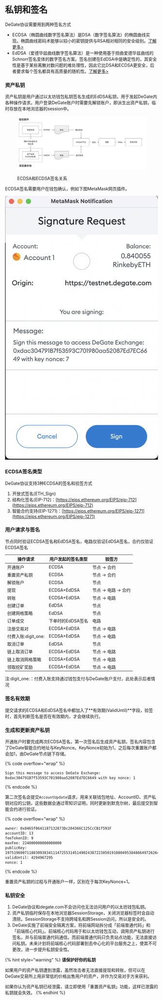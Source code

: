 # 私钥和签名

DeGate协议需要用到两种签名方式

* ECDSA（椭圆曲线数字签名算法）是DSA（数字签名算法）的椭圆曲线实现。椭圆曲线密码术能够以较小的密钥提供与RSA相对相同的安全级别。[了解更多>](https://en.wikipedia.org/wiki/Elliptic\_Curve\_Digital\_Signature\_Algorithm)
* EdDSA（爱德华兹曲线数字签名算法）是一种使用基于扭曲爱德华兹曲线的Schnorr签名变体的数字签名方案。签名创建在EdDSA中是确定性的，其安全性是基于某些离散对数问题的难处理性，因此它比DSA和ECDSA更安全，后者要求每个签名都具有高质量的随机性。[了解更多>](https://en.wikipedia.org/wiki/EdDSA)

### 资产私钥

资产私钥是用户通过以太坊钱包私钥签名生成的EdDSA私钥，用于发起DeGate内各种操作请求。用户登录DeGate账户时需要先解锁账户，即派生出资产私钥，临时存放在本地浏览器的session中。

<figure><img src="../.gitbook/assets/Screen Shot 2022-10-21 at 14.43.51.png" alt=""><figcaption><p>ECDSA和ECDSA签名关系</p></figcaption></figure>

ECDSA签名需要用户在钱包确认，例如下图MetaMask网页插件。

![](<../.gitbook/assets/Screen Shot 2022-08-18 at 12.51.47 PM.png>)

### ECDSA签名类型

DeGate协议支持3种ECDSA的签名和验签方式

1. 开放式签名(ETH\_Sign)
2. 结构化签名(EIP-712)：[https://eips.ethereum.org/EIPS/eip-712](https://eips.ethereum.org/EIPS/eip-712)
3. 智能合约支持(EIP-1271)：[https://eips.ethereum.org/EIPS/eip-1271](https://eips.ethereum.org/EIPS/eip-1271)

### 用户请求与签名

节点同时验证ECDSA签名和EdDSA签名，电路仅验证EdDSA签名，合约仅验证ECDSA签名

| 操作请求             | 用户发起的签名类型   | 验签方            |
| ---------------- | ----------- | -------------- |
| 开通账户             | ECDSA       | 节点 -> 合约       |
| 重置资产私钥           | ECDSA       | 节点 -> 合约       |
| 解锁账户             | ECDSA       | 节点             |
| 提现               | ECDSA+EdDSA | 节点 -> 电路 -> 合约 |
| 转账               | ECDSA+EdDSA | 节点 -> 电路       |
| 创建订单             | EdDSA       | 节点             |
| 创建网格策略           | EdDSA       | 节点             |
| 订单成交             | 下单时的EdDSA签名 | 电路             |
| 注册交易对            | ECDSA+EdDSA | 节点 -> 电路       |
| 付费入账:digit\_one: | ECDSA+EdDSA | 节点 -> 电路       |
| 取消订单             | EdDSA       | 节点             |
| 链上取消订单           | ECDSA+EdDSA | 节点 -> 电路       |
| 链上取消网格策略         | ECDSA+EdDSA | 节点 -> 电路       |
| 领取挖矿奖励           | ECDSA+EdDSA | 节点 -> 电路       |

注:digit\_one:：付费入账支持通过钱包支付与DeGate账户支付，此处表示后者情况

### 签名有效期

提交请求的ECDSA和EdDSA签名中都加入了\*\*有效期(ValidUntil)\*\*字段，验签时，首先判断签名是否在有效期内，才会继续执行。

### 生成和更新资产私钥

开通账户时要完成两次ECDSA签名，第一次签名后生成资产私钥，签名内容包含了DeGate智能合约地址与KeyNonce。KeyNonce初始为1，之后每次重置账户都会加1，由DeGate节点链下存储。

{% code overflow="wrap" %}
```markup
Sign this message to access DeGate Exchange: 0xdac304791B7f53593C701980aa52087Ed7EC6649 with key nonce: 1
```
{% endcode %}

第二次签名会提交`AccountUpdate`请求，用来关联钱包地址、AccountID、资产私钥对应的公钥，这些数据会通过零知识证明，同时更新到默克尔树，最后提交到智能合约进行验证。

{% code overflow="wrap" %}
```
owner: 0x8465f0641187132873Dc204366C125CcCB1f591F
accountID: 13
feeTokenID: 9
maxFee: 224000000000000000
publicKey: 19751969071188309383411147255314514902438722385019108049538486649726264961725
validUntil: 4294967295
nonce: 1
```
{% endcode %}

重置资产私钥的过程与开通账户一样，区别在于每次KeyNonce+1。

### 私钥安全

1. DeGate协议和degate.com不会访问也无法访问用户的以太坊钱包私钥。
2. 资产私钥临时保存在本地浏览器SessionStorage，关闭浏览器标签时会自动清除。SessionStorage不支持跨域名和跨Session访问，所以是安全的。
3. DeGate实施了前端安全隔离方案，将前端网站拆分成「前端普通代码」和「前端核心代码」。前端核心代码用于和以太坊钱包互动，调用资产私钥进行签名，并与前端普通代码通信。而前端普通代码只负责站点功能，无法直接访问私钥。未来计划将前端核心代码部署到去中心化的平台服务之上，使其不可更改，进一步提升私钥安全性。

{% hint style="warning" %}
**请保护好你的私钥**

如果用户的资产私钥遭到泄露，虽然攻击者无法直接提现和转账，但可以在DeGate交易所上用非常低的价格出售用户的资产，并作为交易对手方来获利。

如果你认为资产私钥已经泄露，请立即使用「重置资产私钥」功能，这样已泄露的私钥就会失效。
{% endhint %}
